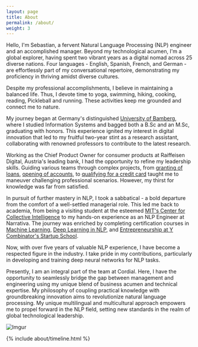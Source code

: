 ```yaml
---
layout: page
title: About
permalink: /about/
weight: 3
---
```


Hello, I'm Sebastian, a fervent Natural Language Processing (NLP) engineer and an accomplished manager. Beyond my technological acumen, I'm a global explorer, having spent two vibrant years as a digital nomad across 25 diverse nations. Four languages - English, Spanish, French, and German - are effortlessly part of my conversational repertoire, demonstrating my proficiency in thriving amidst diverse cultures. 

Despite my professional accomplishments, I believe in maintaining a balanced life. Thus, I devote time to yoga, swimming, hiking, cooking, reading, Pickleball and running. These activities keep me grounded and connect me to nature. 

My journey began at Germany's distinguished [University of Bamberg](https://www.uni-bamberg.de/presse/pm/artikel/che-masterbefragung-2020/), where I studied Information Systems and bagged both a B.Sc and an M.Sc, graduating with honors. This experience ignited my interest in digital innovation that led to my fruitful two-year stint as a research assistant, collaborating with renowned professors to contribute to the latest research.

Working as the Chief Product Owner for consumer products at Raiffeisen Digital, Austria's leading bank, I had the opportunity to refine my leadership skills. Guiding various teams through complex projects, from [granting of loans](https://www.raiffeisen.at/ooe/de/privatkunden/kredit-leasing/konsumkredit.html), [opening of accounts](https://www.raiffeisen.at/ooe/de/privatkunden/konto/girokonto.html), to [qualifying for a credit card](https://www.raiffeisen.at/ooe/de/privatkunden/karte/kreditkarte.html) taught me to maneuver challenging professional scenarios. However, my thirst for knowledge was far from satisfied. 

In pursuit of further mastery in NLP, I took a sabbatical - a bold departure from the comfort of a well-settled managerial role. This led me back to academia, from being a visiting student at the esteemed [MIT's Center for Collective Intelligence](https://www.youtube.com/watch?v=myXANO-Mvo4) to my hands-on experience as an NLP Engineer at Narrativa. The journey was enriched by completing certification courses in [Machine Learning](https://www.datacamp.com/statement-of-accomplishment/track/fcc43394ed8ce4a8b20daf705e4c3e976c6e028e), [Deep Learning in NLP](https://www.coursera.org/account/accomplishments/certificate/2N9ZQ8BVSG8H), and [Entrepreneurship at Y Combinator's Startup School](https://www.startupschool.org/users/shWfuCCKk/certificate).

Now, with over five years of valuable NLP experience, I have become a respected figure in the industry. I take pride in my contributions, particularly in developing and training deep neural networks for NLP tasks.

Presently, I am an integral part of the team at Cordial. Here, I have the opportunity to seamlessly bridge the gap between management and engineering using my unique blend of business acumen and technical expertise. My philosophy of coupling practical knowledge with groundbreaking innovation aims to revolutionize natural language processing. My unique multilingual and multicultural approach empowers me to propel forward in the NLP field, setting new standards in the realm of global technological leadership.

![Imgur](https://i.imgur.com/m4jlWgEm.jpg)

<div class="row">
{% include about/timeline.html %}
</div>
